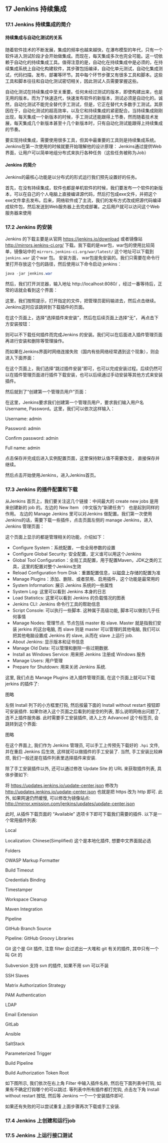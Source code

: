 ## 17 Jenkins 持续集成

### 17.1 Jenkins 持续集成的简介

#### 持续集成与自动化测试的关系

随着软件技术的不断发展，集成的频率也越来越快，在瀑布模型的年代，只有一个软件进入测试阶段才会开始做集成。而现在，每天集成多次也完全可能。这一切依赖于自动化的持续集成工具。值得注意的是，自动化在持续集成中是必须的，在持续集成系统上自动化构建软件，其步骤包括编译，自动化单元测试，自动化集成测试，代码扫描，发布，部署等环节。其中每个环节步骤又有很多工具和脚本。这些工具和脚本往往和自动化测试密切相关，因此测试人员需要掌握这些。

自动化测试在持续集成中至关重要。任何未经过测试的版本，即使构建出来，也是无用的版本。而为了快速迭代，快速发布软件的新版本，测试必须是自动化的。诚然，自动化测试不能完全替代手工测试，但是，它正在替代大多数手工测试。其原因在于，自动化测试的超高效率，以及它和持续集成的紧密配合。当持续集成刚刚出现，每天集成一个新版本的时候，手工测试还能跟得上节奏，然而随着技术发展，每天集成几个新版本甚至十几个新版本时，只有自动化测试能跟得上持续集成的节奏。

要实现持续集成，需要使用很多工具，但其中最重要的工具则是持续集成系统。Jenkins在第一次使用的时候就要开始理解他的设计原理： Jenkins通过提供Web界面，让用户可以简单地组分布式来执行各种任务（这些任务被称为Job）

#### Jenkins 的简介

Jenkins的最核心功能是以分布式的形式运行我们预先设置好的任务。

首先，在没有持续集成，软件也都是单机软件的时候，我们要发布一个软件的新版本，可以在自己的个人电脑上直接编译源代码，然后打包成exe文件，并把这个exe文件拿去发布。后来，网络软件成了主流，我们的发布方式改成把源代码编译成软件包，然后发送到Web服务器上去完成部署。之后用户就可以访问这个Web服务器来使用

### 17.2 Jenkins 的安装

Jenkins 的下载主要是从官网 https://jenkins.io/download 或者镜像站 http://mirrors.jenkins-ci.org/ 下载。我下载的是war包，war包的使用比较简单，镜像站中的 `mirrors.jenkins-ci.org/war/latest/` 这个地址可以下载到 `jenkins.war` 这个war 包。 安装方面， war包是免安装的。我们只需要在命令行里打开存放这个包的路径，然后使用以下命令启动 jenkins：

```java
java -jar jenkins.war
```

然后，我们打开浏览器，输入地址 http://localhost:8080/ ，经过一番等待后，正常的话就会看到这个界面：

这里，我们按照提示，打开指定的文件，把管理员密码输进去，然后点击继续。 Jenkins这时应该跳转到下载插件的页面。

在这个页面上，选择“选择插件来安装”，然后在后续页面上选择“无”， 再点击下方安装按钮：

则可以不下载任何插件而完成Jenkins 的安装。我们可以在后面进入插件管理页面再进行安装和删除等管理操作。

而如果在Jenkins界面时网络连接失败（国内有些网络经常遇到这个现象），则会进入下面界面：

在这个页面上，我们选择“跳过插件安装”即可，也可以完成安装过程。后续仍然可以在插件管理页面进行插件下载安装，也可以后续通过手动安装等其他方式来安装插件。

然后就到了“创建第一个管理员用户”页面：

在这里，Jenkins要求我们创建第一个管理员用户，要求我们输入用户名 Username, Password。这里，我们可以依次这样输入：

Username: admin

Password: admin

Confirm password: admin

Full name: admin

点击保存并完成后进入实例配置页面，这里保持默认值不需要改变， 直接保存并继续。

然后点击开始使用Jenkins，进入Jenkins首页。

### 17.3 Jenkins 的插件配置和下载

从Jenkins 首页上，我们要关注这几个链接：中间最大的 create new jobs 是用来创建新的 job 的。左边的 New Item （中文版为“新建任务”） 也是起到同样的作用。 左边的 Manage Jenkins 里可以对Jenkins 做配置。我们第一次使用Jenkins的话，需要下载一些插件，点击页面左侧的 manage Jenkins，进入Jenkins 管理页面：

这个页面上显示的都是管理相关的功能，介绍如下：

* Configure System：系统配置，一些全局参数的设置
* Configure Global Security: 安全配置，定义谁可以用这个Jenkins
* Global Tool Configuration：全局工具配置，用于配置Maven，JDK之类的工具，这里的配置对整个Jenkins生效
* Reload Configuration from Disk：重置配置信息，以磁盘上存储的配置为准
* Manage Plugins：添加、删除、或者禁用、启用插件，这个功能是最常用的
* System Information: 展示 Jenkins 系统的一些属性
* System Log: 这里可以看到 Jenkins 本身的日志
* Load Statistics: 这里可以看到 Jenkins 的负载情况的图表
* Jenkins CLI: Jenkins 命令行工具的帮助信息 
* Script Console: 可以执行一些脚本. 这种属于高级功能, 脚本可以做到几乎任何事情
* Manage Nodes: 管理节点. 节点包括 master 和 slave. Master 就是指我们安装 jerkins 的这台电脑, 而 slave 则是 master 可以管理的其他电脑, 我们可以把其他电脑设置成 Jenkins 的 slave, 从而在 slave 上运行 job.
* About Jenkins: 显示版本和证书信息
* Manage Old Data: 可以管理和删除一些过期数据.
* Install as Windows Service: 用来把 Jenkins 注册成 Windows 服务
* Manage Users: 用户管理
* Prepare for Shutdown: 用来关闭 Jenkins 系统.

这里, 我们点击 Manage Plugins 进入插件管理页面, 在这个页面上就可以下载 jerkins 的插件了:

图略

左侧 Install 列下的小方框里打钩, 然后按最下面的 Install without restart 按钮即可安装插件. 如果你进入这个页面之后看到的是空的列表, 那么说明网络出问题了, 连不上插件服务器. 此时需要手工安装插件, 进入上方 Advanced 这个标签页, 会跳转到这个界面:

图略

在这个界面上, 我们作为 Jenkins 管理员, 可以手工上传预先下载好的 `.hpi` 文件, 并在重启 Jenkins 后生效, 这样就可以做插件的手工安装了. 当然, 手工安装比较麻烦, 我们一般还是在插件列表里选择插件来安装. 

除了手工安装插件以外, 还可以通过修改 Update Site 的 URL 来获取插件列表, 具体步骤如下:

将 https://updates.jenkins.io/update-center.json 修改为 http://updates.jenkins.io/update-center.json 也就是把 https 改为 http 即可. 此外, 如果网速仍然缓慢, 可以修改为镜像站点: http://mirror.xmission.com/jenkins/updates/update-center.json

此时, 从插件下载页面的 “Available” 选项卡下即可下载我们需要的插件. 以下是一个常用插件列表:

Local

Localization: Chinese(Simplified) 这个是本地化插件, 想要中文界面就必选

Folders

OWASP Markup Formatter

Build Timeout

Credentials Binding

Timestamper

Workspace Cleanup

Maven Integration

Pipeline

GitHub Branch Source

Pipeline: GitHub Groovy Libraries

Git 这个是 Git 插件, 注意 filter 会过滤出一大堆和 git 有关的插件, 其中只有一个叫 Git 的

Subversion 支持 svn 的插件, 如果不用 svn 可以不装

SSH Slaves

Matrix Authorization Strategy

PAM Authentication

LDAP

Email Extension

GitLab

Ansible

SaltStack

Parameterized Trigger

Build Pipeline

Build Authorization Token Root

如下图所示, 我们依次在右上角 Filter 中输入插件名称, 然后在下面列表中打钩, 如果有不确定打钩哪个的可以跳过. 等列表中所有插件都打完钩, 点击左下角 Install without restart 按钮, 然后等 Jenkins 一个一个安装插件即可.

如果还有失败的可以尝试重复上面步骤再次下载或手工安装.

### 17.4 Jenkins 上创建和运行job



### 17.5 Jenkins 上运行接口测试